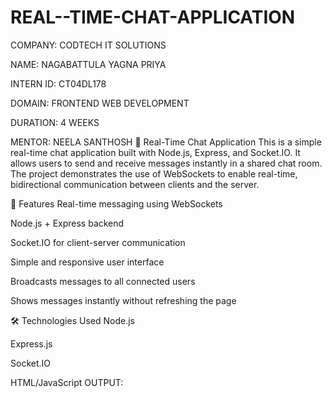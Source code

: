 # REAL--TIME-CHAT-APPLICATION
COMPANY: CODTECH IT SOLUTIONS

NAME: NAGABATTULA YAGNA PRIYA

INTERN ID: CT04DL178

DOMAIN: FRONTEND WEB DEVELOPMENT

DURATION: 4 WEEKS

MENTOR: NEELA SANTHOSH
💬 Real-Time Chat Application
This is a simple real-time chat application built with Node.js, Express, and Socket.IO. It allows users to send and receive messages instantly in a shared chat room. The project demonstrates the use of WebSockets to enable real-time, bidirectional communication between clients and the server.

🚀 Features
Real-time messaging using WebSockets

Node.js + Express backend

Socket.IO for client-server communication

Simple and responsive user interface

Broadcasts messages to all connected users

Shows messages instantly without refreshing the page

🛠️ Technologies Used
Node.js

Express.js

Socket.IO

HTML/JavaScript
OUTPUT:


